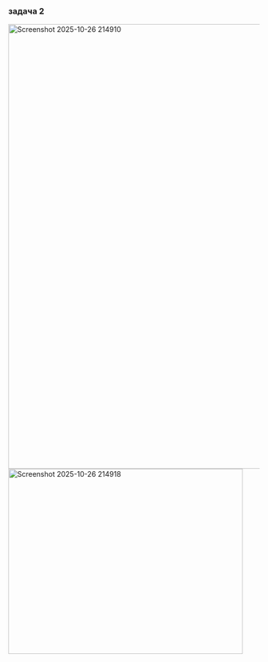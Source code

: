 ### задача 2
<img width="804" height="891" alt="Screenshot 2025-10-26 214910" src="https://github.com/user-attachments/assets/4f689581-6c9e-41b7-9a1f-ab340f534ed9" />

<img width="470" height="371" alt="Screenshot 2025-10-26 214918" src="https://github.com/user-attachments/assets/f5dd31ff-841b-42ed-afa4-d0b2e2bec922" />
